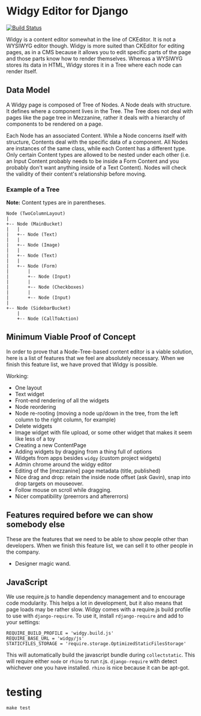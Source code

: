 # Widgy Editor for Django

[![Build Status](https://travis-ci.org/fusionbox/django-widgy.png)](https://travis-ci.org/fusionbox/django-widgy)

Widgy is a content editor somewhat in the line of CKEditor.  It is not a WYSIWYG
editor though.  Widgy is more suited than CKEditor for editing pages, as in a
CMS because it allows you to edit specific parts of the page and those parts
know how to render themselves.  Whereas a WYSIWYG stores its data in HTML, Widgy
stores it in a Tree where each node can render itself.

## Data Model
A Widgy page is composed of Tree of Nodes.  A Node deals with structure.  It
defines where a component lives in the Tree.  The Tree does not deal with pages
like the page tree in Mezzanine, rather it deals with a hierarchy of components
to be rendered on a page.

Each Node has an associated Content.  While a Node concerns itself with
structure, Contents deal with the specific data of a component.  All Nodes are
instances of the same class, while each Content has a different type.  Only
certain Content types are allowed to be nested under each other (i.e. an Input
Content probably needs to be inside a Form Content and you probably don't want
anything inside of a Text Content).  Nodes will check the validity of their
content's relationship before moving.

### Example of a Tree
**Note:** Content types are in parentheses.

    Node (TwoColumnLayout)
    |
    +-- Node (MainBucket)
    |   |
    |   +-- Node (Text)
    |   |
    |   +-- Node (Image)
    |   |
    |   +-- Node (Text)
    |   |
    |   +-- Node (Form)
    |       |
    |       +-- Node (Input)
    |       |
    |       +-- Node (Checkboxes)
    |       |
    |       +-- Node (Input)
    |
    +-- Node (SidebarBucket)
        |
        +-- Node (CallToAction)

## Minimum Viable Proof of Concept
In order to prove that a Node-Tree-based content editor is a viable solution,
here is a list of features that we feel are absolutely necessary.  When we
finish this feature list, we have proved that Widgy is possible.

Working:

  - One layout
  - Text widget
  - Front-end rendering of all the widgets
  - Node reordering
  - Node re-rooting (moving a node up/down in the tree, from the left column to
    the right column, for example)
  - Delete widgets
  - Image widget with file upload, or some other widget that makes it seem like
    less of a toy
  - Creating a new ContentPage
  - Adding widgets by dragging from a thing full of options
  - Widgets from apps besides `widgy` (custom project widgets)
  - Admin chrome around the widgy editor
  - Editing of the [mezzanine] page metadata (title, published)
  - Nice drag and drop: retain the inside node offset (ask Gavin), snap into
    drop targets on mouseover.
  - Follow mouse on scroll while dragging.
  - Nicer compatibility (preerrors and aftererrors)

## Features required before we can show somebody else
These are the features that we need to be able to show people other than
developers.  When we finish this feature list, we can sell it to other people in
the company.

  - Designer magic wand.

## JavaScript

We use require.js to handle dependency management and to encourage code
modularity.  This helps a lot in development, but it also means that page loads
may be rather slow. Widgy comes with a require.js build profile to use with
`django-require`. To use it, install `rdjango-require` and add to your
settings:

    REQUIRE_BUILD_PROFILE = 'widgy.build.js'
    REQUIRE_BASE_URL = 'widgy/js'
    STATICFILES_STORAGE = 'require.storage.OptimizedStaticFilesStorage'

This will automatically build the javascript bundle during `collectstatic`.
This will require either `node` or `rhino` to run r.js. `django-require` with
detect whichever one you have installed. `rhino` is nice because it can be
apt-got.

# testing

    make test
